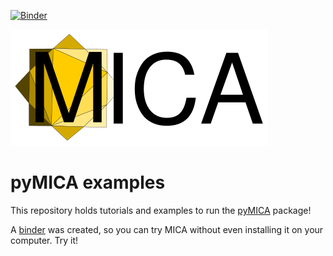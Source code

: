 [![Binder](https://mybinder.org/badge_logo.svg)](https://mybinder.org/v2/gh/meteocat/pymica-examples/binder)

[![Logo](https://github.com/meteocat/pymica-examples/blob/binder/docs/source/_static/logo.svg)](#)

pyMICA examples
===============

This repository holds tutorials and examples to run the [pyMICA](https://github.com/meteocat/pymica) package!

A [binder](https://mybinder.org/v2/gh/meteocat/pymica-examples/binder) was created, so you can try MICA without even installing it on your computer. Try it!